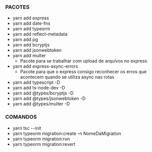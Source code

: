 ### PACOTES

- yarn add express
- yarn add date-fns
- yarn add typeorm
- yarn add reflect-metadata
- yarn add pg
- yarn add bcryptjs
- yarn add jsonwebtoken
- yarn add multer
    - Pacote para se trabalhar com upload de arquivos no express
- yarn add express-async-errors
    - Pacote para que o express consigo reconhecer os erros que acontecem quando se utiliza async nas rotas
- yarn add typescript -D
- yarn add ts-node-dev -D
- yarn add @types/bcryptjs -D
- yarn add @types/jsonwebtoken -D
- yarn add @types/multer -D

### COMANDOS

- yarn tsc --init
- yarn typeorm migration:create -n NomeDaMigration
- yarn typeorm migration:run
- yarn typeorm migration:revert
